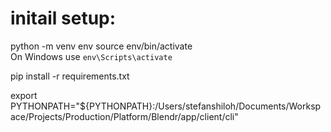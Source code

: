 # initail setup:


python -m venv env
source env/bin/activate  
On Windows use `env\Scripts\activate`

pip install -r requirements.txt





export PYTHONPATH="${PYTHONPATH}:/Users/stefanshiloh/Documents/Workspace/Projects/Production/Platform/Blendr/app/client/cli"




